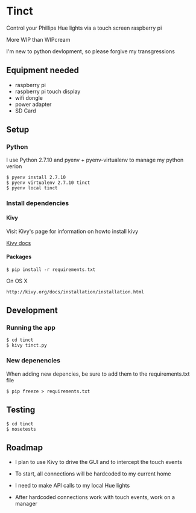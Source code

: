 Tinct
=====

Control your Phillips Hue lights via a touch screen raspberry pi

More WIP than WIPcream

I'm new to python devlopment, so please forgive my transgressions

## Equipment needed

* raspberry pi
* raspberry pi touch display
* wifi dongle
* power adapter
* SD Card

## Setup

### Python

I use Python 2.7.10 and pyenv + pyenv-virtualenv to manage my python verion

```
$ pyenv install 2.7.10
$ pyenv virtualenv 2.7.10 tinct
$ pyenv local tinct
```

### Install dependencies

#### Kivy

Visit Kivy's page for information on howto install kivy

[Kivy docs](http://kivy.org/docs/installation/installation.html)

#### Packages

```
$ pip install -r requirements.txt
```

On OS X
```
http://kivy.org/docs/installation/installation.html
```

## Development


### Running the app

```
$ cd tinct
$ kivy tinct.py
```

### New depenencies

When adding new depencies, be sure to add them to the requirements.txt file

```
$ pip freeze > requirements.txt
```

## Testing

```
$ cd tinct
$ nosetests
```

## Roadmap

* I plan to use Kivy to drive the GUI and to intercept the touch events

* To start, all connections will be hardcoded to my current home

* I need to make API calls to my local Hue lights

* After hardcoded connections work with touch events, work on a manager
